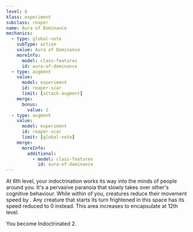 ```yaml
---
level: 6
klass: experiment
subclass: reaper
name: Aura of Dominance
mechanics:
  - type: global-note
    subType: action
    value: Aura of Dominance
    moreInfo:
      model: class-features
      id: aura-of-dominance
  - type: augment
    value:
      model: experiment
      id: reaper-scar
      limit: [attack-augment]
    merge:
      bonus:
        value: 2
  - type: augment
    value:
      model: experiment
      id: reaper-scar
      limit: [global-note]
    merge:
      moreInfo:
        additional:
          - model: class-features
            id: aura-of-dominance
---
```

At 6th level, your indoctrination works its way into the minds of people around you. It's a pervasive paranoia that
slowly takes over other's cognitive behaviour. While within <me-distance length="25" /> of you, creatures reduce their movement
speed by <me-distance length="10" />. Any creature that starts its turn frightened in this
space has its speed reduced to 0 instead. This area increases to encapsulate <me-distance length="50" /> at 12th level.

You become Indoctrinated 2.
